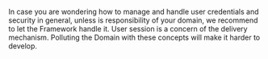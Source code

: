In case you are wondering how to manage and handle user credentials and security in general, unless is responsibility of your domain, we recommend to let the Framework handle it. User session is a concern of the delivery mechanism. Polluting the Domain with these concepts will make it harder to develop.



